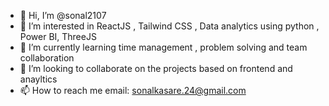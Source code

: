 - 👋 Hi, I’m @sonal2107
- 👀 I’m interested in ReactJS , Tailwind CSS , Data analytics using python , Power BI, ThreeJS
- 🌱 I’m currently learning time management , problem solving and  team collaboration
- 💞️ I’m looking to collaborate on the projects based on frontend and anayltics
- 📫 How to reach me email: sonalkasare.24@gmail.com

<!---
sonal2107/sonal2107 is a ✨ special ✨ repository because its `README.md` (this file) appears on your GitHub profile.
You can click the Preview link to take a look at your changes.
--->
